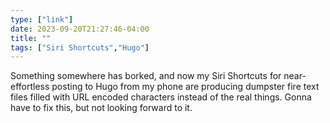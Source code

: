 ```yaml
---
type: ["link"]
date: 2023-09-20T21:27:46-04:00
title: ""
tags: ["Siri Shortcuts","Hugo"]
---
```

Something somewhere has borked, and now my Siri Shortcuts for near-effortless posting to Hugo from my phone are producing dumpster fire text files filled with URL encoded characters instead of the real things. Gonna have to fix this, but not looking forward to it.
